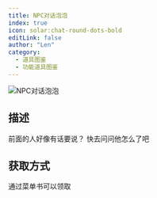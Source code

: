 ```yaml
---
title: NPC对话泡泡
index: true
icon: solar:chat-round-dots-bold
editLink: false
author: "Len"
category:
  - 道具图鉴
  - 功能道具图鉴
---
```


![NPC对话泡泡](/assets/panling/items/npc_bubble.png)

## 描述

前面的人好像有话要说？ 快去问问他怎么了吧

## 获取方式

通过菜单书可以领取

